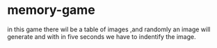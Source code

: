 # memory-game
in this game there wil be a table of images ,and randomly an image will generate and with in five seconds we have to indentify the image.
